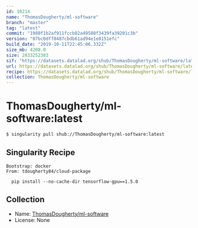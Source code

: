```yaml
---
id: 10214
name: "ThomasDougherty/ml-software"
branch: "master"
tag: "latest"
commit: "1980f1b2af911fccb82a49580f3439fa39201c3b"
version: "07bc0dff0487cbdb61ad94e1e8151efc"
build_date: "2019-10-11T22:45:06.332Z"
size_mb: 4208.0
size: 2833252383
sif: "https://datasets.datalad.org/shub/ThomasDougherty/ml-software/latest/2019-10-11-1980f1b2-07bc0dff/07bc0dff0487cbdb61ad94e1e8151efc.sif"
url: https://datasets.datalad.org/shub/ThomasDougherty/ml-software/latest/2019-10-11-1980f1b2-07bc0dff/
recipe: https://datasets.datalad.org/shub/ThomasDougherty/ml-software/latest/2019-10-11-1980f1b2-07bc0dff/Singularity
collection: ThomasDougherty/ml-software
---
```


# ThomasDougherty/ml-software:latest

```bash
$ singularity pull shub://ThomasDougherty/ml-software:latest
```

## Singularity Recipe

```singularity
Bootstrap: docker
From: tdougherty84/cloud-package

  pip install --no-cache-dir tensorflow-gpu==1.5.0
```

## Collection

 - Name: [ThomasDougherty/ml-software](https://github.com/ThomasDougherty/ml-software)
 - License: None

